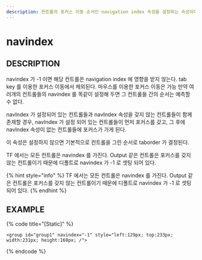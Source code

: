 ```yaml
---
description: 컨트롤의 포커스 이동 순서인 navigation index 속성을 설정하는 속성이다.
---
```


# navindex

## DESCRIPTION

navindex 가 -1 이면 해당 컨트롤은 navigation index 에 영향을 받지 않는다. tab key 를 이용한 포커스 이동에서 제외된다. 마우스를 이용한 포커스 이동은 가능
만약 여러개의 컨트롤들의 navindex 를 똑같이 설정해 두면 그 컨트롤들 간의 순서는 예측할 수 없다.

navIndex 가 설정되어 있는 컨트롤들과 navIndex 속성을 갖지 않는 컨트롤들이 함께 존재할 경우, navIndex 가 설정 되어 있는 컨트롤들이 먼저 포커스를 갖고, 그 후에 navIndex 속성이 없는 컨트롤들에 포커스가 가게 된다.

이 속성은 설정하지 않으면 기본적으로 컨트롤을 그린 순서로 taborder 가 결정된다.

TF 에서는 모든 컨트롤은 navindex 를 가진다. Output 같은 컨트롤은 포커스를 갖지 않는 컨트롤이기 때문에 디폴트로 navindex 가 -1 로 셋팅 되어 있다.


{% hint style="info" %}
TF 에서는 모든 컨트롤은 navindex 를 가진다. Output 같은 컨트롤은 포커스를 갖지 않는 컨트롤이기 때문에 디폴트로 navindex 가 -1 로 셋팅 되어 있다.
{% endhint %}

## EXAMPLE

{% code title="\[Static\]" %}
```markup
<group id="group1" navindex="-1" style="left:129px; top:233px; width:231px; height:168px; /"> 
```
{% endcode %}

